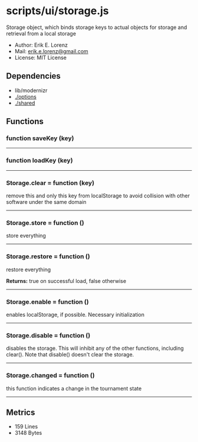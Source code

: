 # scripts/ui/storage.js


Storage object, which binds storage keys to actual objects for storage and
retrieval from a local storage

* Author: Erik E. Lorenz 
* Mail: <erik.e.lorenz@gmail.com>
* License: MIT License


## Dependencies

* lib/modernizr
* <a href="./options.html">./options</a>
* <a href="./shared.html">./shared</a>

## Functions

###   function saveKey (key)

---

###   function loadKey (key)

---

###   Storage.clear = function (key)
remove this and only this key from localStorage to avoid collision with
other software under the same domain

---


###   Storage.store = function ()
store everything

---


###   Storage.restore = function ()
restore everything


**Returns:** true on successful load, false otherwise

---


###   Storage.enable = function ()
enables localStorage, if possible. Necessary initialization

---


###   Storage.disable = function ()
disables the storage. This will inhibit any of the other functions,
including clear(). Note that disable() doesn't clear the storage.

---


###   Storage.changed = function ()
this function indicates a change in the tournament state

---

## Metrics

* 159 Lines
* 3148 Bytes

